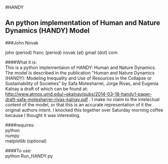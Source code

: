 #HANDY

## An python implementation of Human and Nature Dynamics (HANDY) Model

###John Novak

john (period) franc (period) novak (at) gmail (dot) com <br />

####What it is:<br />
  This is a python implementaion of HANDY: Human and Nature Dynamics. The model is described in the publication "Human and Nature Dynamics (HANDY): Modeling Inequality and Use of Resources in the Collapse or Sustainability of Societies" by Safa Motesharrei, Jorge Rivas, and Eugenia Kalnay a draft of which can be found at: http://www.atmos.umd.edu/~ekalnay/pubs/2014-03-18-handy1-paper-draft-safa-motesharrei-rivas-kalnay.pdf . I make no claim to the intelectual content of the model, or that this is an accurate representation of it the original authors intent. I knocked this together over Saturday morning coffee because I thought it was interesting.


####requires:<br />
python<br />
numpy<br />
matplotlib (optional) <br />

####To use:<br />
  python Run_HANDY.py <parameter text file>
